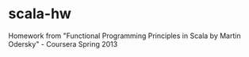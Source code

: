 scala-hw
========

Homework from "Functional Programming Principles in Scala by Martin Odersky" - Coursera Spring 2013
